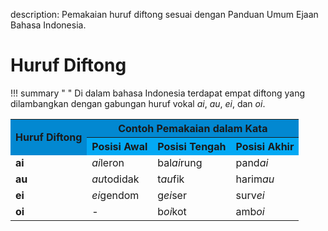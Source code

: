 description: Pemakaian huruf diftong sesuai dengan Panduan Umum Ejaan Bahasa Indonesia.

# Huruf Diftong

!!! summary " "
    Di dalam bahasa Indonesia terdapat empat diftong yang dilambangkan dengan gabungan huruf vokal _ai_, _au_, _ei_, dan _oi_.

<table>
  <colgroup>
  <tr>
    <th rowspan="2" style="text-align:center;vertical-align:middle;font-weight:700; background:#0288D1;">Huruf Diftong</th>
    <th colspan="3" style="text-align:center;font-weight:700;background:#0288D1;">Contoh Pemakaian dalam Kata</th>
  </tr>
  <tr>
    <th style="font-weight:700;background:#03A9F4;">Posisi Awal</th>
    <th style="font-weight:700;background:#03A9F4;">Posisi Tengah</th>
    <th style="font-weight:700;background:#03A9F4;">Posisi Akhir</th>
  </tr>
  <tr>
    <td><b>ai</b></td>
    <td><em>ai</em>leron</td>
    <td>bal<em>ai</em>rung</td>
    <td>pand<em>ai</em></td>
  </tr>
  <tr>
    <td><b>au</b></td>
    <td><em>au</em>todidak</td>
    <td>t<em>au</em>fik</td>
    <td>harim<em>au</em></td>
  </tr>
  <tr>
    <td><b>ei</b></td>
    <td><em>ei</em>gendom</td>
    <td>g<em>ei</em>ser</td>
    <td>surv<em>ei</em></td>
  </tr>
  <tr>
    <td><b>oi</b></td>
    <td>-</td>
    <td>b<em>oi</em>kot</td>
    <td>amb<em>oi</em></td>
  </tr>
</table>


